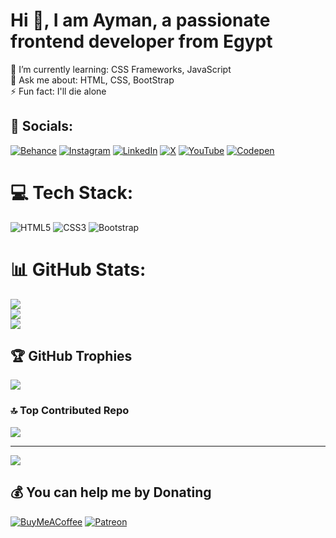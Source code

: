 # Hi 👋, I am Ayman, a passionate frontend developer from Egypt

🌱 I’m currently learning: CSS Frameworks, JavaScript<br>💬 Ask me about: HTML, CSS, BootStrap<br>⚡ Fun fact: I'll die alone


## 🔗 Socials:
[![Behance](https://img.shields.io/badge/Behance-1769ff?style=for-the-badge&logo=behance&logoColor=white)](https://behance.net/aymansoliman7) [![Instagram](https://img.shields.io/badge/Instagram-%23E4405F?style=for-the-badge&logo=Instagram&logoColor=white)](https://instagram.com/aymansoliman1783) [![LinkedIn](https://img.shields.io/badge/LinkedIn-%230077B5?style=for-the-badge&logo=linkedin&logoColor=white)](https://linkedin.com/in/ayman-soliman-a602aa232) [![X](https://img.shields.io/badge/X-black?style=for-the-badge&logo=X&logoColor=white)](https://x.com/a_soliman1783) [![YouTube](https://img.shields.io/badge/YouTube-%23FF0000?style=for-the-badge&logo=YouTube&logoColor=white)](https://youtube.com/@aymansoliman1783) [![Codepen](https://img.shields.io/badge/Codepen-000000?style=for-the-badge&logo=codepen&logoColor=white)](https://codepen.io/Ayman-Soliman-the-typescripter) 

# 💻 Tech Stack:
![HTML5](https://img.shields.io/badge/html5-%23E34F26.svg?style=for-the-badge&logo=html5&logoColor=white) ![CSS3](https://img.shields.io/badge/css3-%231572B6.svg?style=for-the-badge&logo=css3&logoColor=white) ![Bootstrap](https://img.shields.io/badge/bootstrap-%238511FA.svg?style=for-the-badge&logo=bootstrap&logoColor=white)
# 📊 GitHub Stats:
![](https://github-readme-stats.vercel.app/api?username=ayman-soliman-1783&theme=dark&hide_border=true&include_all_commits=true&count_private=false)<br/>
![](https://github-readme-streak-stats.herokuapp.com/?user=ayman-soliman-1783&theme=dark&hide_border=true)<br/>
![](https://github-readme-stats.vercel.app/api/top-langs/?username=ayman-soliman-1783&theme=dark&hide_border=true&include_all_commits=true&count_private=false&layout=compact)

## 🏆 GitHub Trophies
![](https://github-profile-trophy.vercel.app/?username=ayman-soliman-1783&theme=dark&no-frame=true&no-bg=false&margin-w=4)

### 🔝 Top Contributed Repo
![](https://github-contributor-stats.vercel.app/api?username=ayman-soliman-1783&limit=5&theme=dark&combine_all_yearly_contributions=true)

---
[![](https://visitcount.itsvg.in/api?id=ayman-soliman-1783&icon=5&color=0)](https://visitcount.itsvg.in)

  ## 💰 You can help me by Donating
  [![BuyMeACoffee](https://img.shields.io/badge/Buy%20Me%20a%20Coffee-ffdd00?style=for-the-badge&logo=buy-me-a-coffee&logoColor=black)](https://buymeacoffee.com/ayman_soliman) [![Patreon](https://img.shields.io/badge/Patreon-F96854?style=for-the-badge&logo=patreon&logoColor=white)](https://patreon.com/AymanSoliman) 

  
<!-- Proudly created with GPRM ( https://gprm.itsvg.in ) -->
